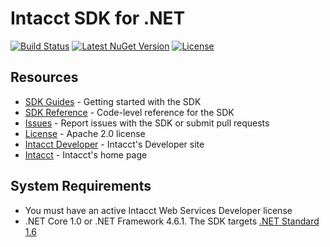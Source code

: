 # Intacct SDK for .NET

[![Build Status](https://ci.appveyor.com/api/projects/status/github/Intacct/intacct-sdk-net?svg=true)](https://ci.appveyor.com/project/jimmymcpeter/intacct-sdk-net)
[![Latest NuGet Version](https://badge.fury.io/nu/Intacct.SDK.svg)](https://www.nuget.org/packages/Intacct.SDK/)
[![License](https://img.shields.io/badge/license-Apache%202-blue.svg)](https://www.nuget.org/packages/Intacct.SDK/)

## Resources

* [SDK Guides][sdk-homepage] - Getting started with the SDK
* [SDK Reference][sdk-reference] - Code-level reference for the SDK
* [Issues][sdk-issues] - Report issues with the SDK or submit pull requests
* [License][sdk-license] - Apache 2.0 license
* [Intacct Developer][ia-developer] - Intacct's Developer site
* [Intacct][intacct] - Intacct's home page

## System Requirements

* You must have an active Intacct Web Services Developer license
* .NET Core 1.0 or .NET Framework 4.6.1. The SDK targets [.NET Standard 1.6][dotnet-standard]

[intacct]: http://www.intacct.com
[ia-developer]: https://developer.intacct.com/
[sdk-homepage]: https://developer.intacct.com/tools/sdk-net/
[sdk-reference]: https://intacct.github.io/intacct-sdk-net/annotated.html
[sdk-issues]: https://github.com/Intacct/intacct-sdk-net/issues
[sdk-license]: http://www.apache.org/licenses/LICENSE-2.0
[nuget]: https://www.nuget.org/packages/Intacct.SDK/
[dotnet-standard]: https://docs.microsoft.com/en-us/dotnet/standard/net-standard
